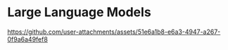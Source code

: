 # Large Language Models



https://github.com/user-attachments/assets/51e6a1b8-e6a3-4947-a267-0f9a6a49fef8

